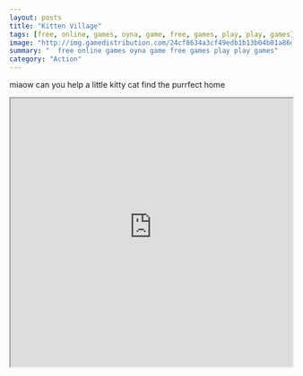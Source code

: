 ```yaml
---
layout: posts
title: "Kitten Village"
tags: [free, online, games, oyna, game, free, games, play, play, games]
image: "http://img.gamedistribution.com/24cf8634a3cf49edb1b13b04b01a86dc.jpg"
summary: "  free online games oyna game free games play play games"
category: "Action"
---
```


miaow can you help a little kitty cat find the purrfect home

<iframe width="100%" height="480px;" src="http://flash.gamedistribution.com?game=24cf8634a3cf49edb1b13b04b01a86dc"></iframe>